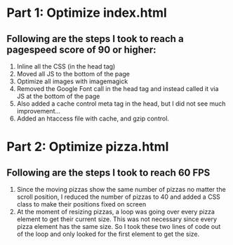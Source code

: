 # Part 1: Optimize index.html

## Following are the steps I took to reach a pagespeed score of 90 or higher:

1. Inline all the CSS (in the head tag)
2. Moved all JS to the bottom of the page
2. Optimize all images with imagemagick
3. Removed the Google Font call in the head tag and instead called it via JS at the bottom of the page
4. Also added a cache control meta tag in the head, but I did not see much improvement...
5. Added an htaccess file with cache, and gzip control.

# Part 2: Optimize pizza.html

## Following are the steps I took to reach 60 FPS

1. Since the moving pizzas show the same number of pizzas no matter the scroll position, I reduced the number of pizzas to 40 and added a CSS class to make their positions fixed on screen
2. At the moment of resizing pizzas, a loop was going over every pizza element to get their current size. This was not necessary since
every pizza element has the same size. So I took these two lines of code out of the loop and only looked for the first element
to get the size.